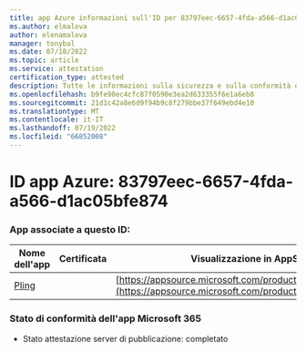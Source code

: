 ```yaml
---
title: app Azure informazioni sull'ID per 83797eec-6657-4fda-a566-d1ac05bfe874
ms.author: elmalova
author: elenamalova
manager: tonybal
ms.date: 07/18/2022
ms.topic: article
ms.service: attestation
certification_type: attested
description: Tutte le informazioni sulla sicurezza e sulla conformità disponibili per 83797eec-6657-4fda-a566-d1ac05bfe874.
ms.openlocfilehash: b9fe90ec4cfc87f0590e3ea2d633355f6e1a6eb8
ms.sourcegitcommit: 21d1c42a8e6d9f94b9c8f279bbe37f649ebd4e10
ms.translationtype: MT
ms.contentlocale: it-IT
ms.lasthandoff: 07/19/2022
ms.locfileid: "66852008"
---
```

# <a name="azure-app-id-83797eec-6657-4fda-a566-d1ac05bfe874"></a>ID app Azure: 83797eec-6657-4fda-a566-d1ac05bfe874


### <a name="apps-associated-with-this-id"></a>App associate a questo ID:
| **Nome dell'app** | **Certificata** | **Visualizzazione in AppSource** |
|--------------|---------------|-----------------------|
| [Pling](../forward/WA200004294.md) |  | [https://appsource.microsoft.com/product/office/WA200004294](https://appsource.microsoft.com/product/office/WA200004294) |

### <a name="microsoft-365-app-compliance-status"></a>Stato di conformità dell'app Microsoft 365
- Stato attestazione server di pubblicazione: completato
